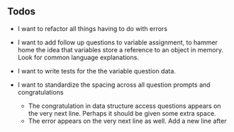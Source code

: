 ## Todos

- I want to refactor all things having to do with errors

- I want to add follow up questions to variable assignment, to hammer home the idea that variables store a reference to an object in memory. Look for common language explanations.

- I want to write tests for the the variable question data.

- I want to standardize the spacing across all question prompts and congratulations
  - The congratulation in data structure access questions appears on the very next line. Perhaps it should be given some extra space.
  - The error appears on the very next line as well. Add a new line after 




